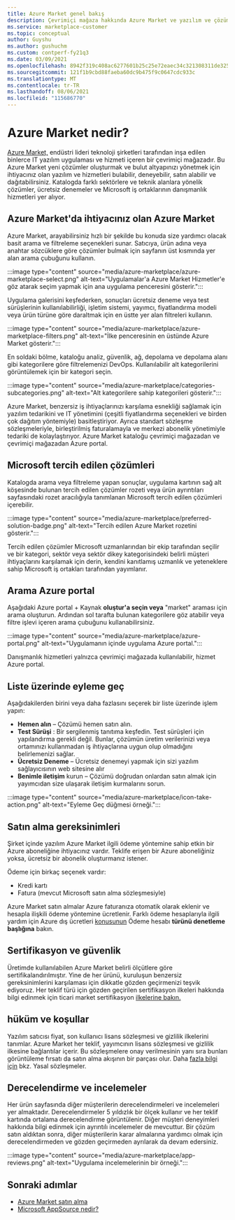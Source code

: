 ```yaml
---
title: Azure Market genel bakış
description: Çevrimiçi mağaza hakkında Azure Market ve yazılım ve çözümleri nasıl bulup deneyebilirsiniz?
ms.service: marketplace-customer
ms.topic: conceptual
author: Guyshu
ms.author: gushuchm
ms.custom: contperf-fy21q3
ms.date: 03/09/2021
ms.openlocfilehash: 8942f319c408ac6277601b25c25e72eaec34c321308311de3259527c3a170a51
ms.sourcegitcommit: 121f1b9cbd88faeba60dc9b475f9c0647cdc933c
ms.translationtype: MT
ms.contentlocale: tr-TR
ms.lasthandoff: 08/06/2021
ms.locfileid: "115686770"
---
```

# <a name="what-is-azure-marketplace"></a>Azure Market nedir?

[Azure Market,](https://azuremarketplace.microsoft.com/marketplace/apps/category/security) endüstri lideri teknoloji şirketleri tarafından inşa edilen binlerce IT yazılım uygulaması ve hizmeti içeren bir çevrimiçi mağazadır. Bu Azure Market yeni çözümler oluşturmak ve bulut altyapınızı yönetmek için ihtiyacınız olan yazılım ve hizmetleri bulabilir, deneyebilir, satın alabilir ve dağıtabilirsiniz. Katalogda farklı sektörlere ve teknik alanlara yönelik çözümler, ücretsiz denemeler ve Microsoft iş ortaklarının danışmanlık hizmetleri yer alıyor.

## <a name="find-what-you-need-in-azure-marketplace"></a>Azure Market'da ihtiyacınız olan Azure Market

Azure Market, arayabilirsiniz hızlı bir şekilde bu konuda size yardımcı olacak basit arama ve filtreleme seçenekleri sunar. Satıcıya, ürün adına veya anahtar sözcüklere göre çözümler bulmak için sayfanın üst kısmında yer alan arama çubuğunu kullanın.

:::image type="content" source="media/azure-marketplace/azure-marketplace-select.png" alt-text="Uygulamalar'a Azure Market Hizmetler'e göz atarak seçim yapmak için ana uygulama penceresini gösterir.":::

Uygulama galerisini keşfederken, sonuçları ücretsiz deneme veya test sürüşlerinin kullanılabilirliği, işletim sistemi, yayımcı, fiyatlandırma modeli veya ürün türüne göre daraltmak için en üstte yer alan filtreleri kullanın.

:::image type="content" source="media/azure-marketplace/azure-marketplace-filters.png" alt-text="İlke penceresinin en üstünde Azure Market gösterir.":::

En soldaki bölme, kataloğu analiz, güvenlik, ağ, depolama ve depolama alanı gibi kategorilere göre filtrelemenizi DevOps. Kullanılabilir alt kategorilerini görüntülemek için bir kategori seçin.

:::image type="content" source="media/azure-marketplace/categories-subcategories.png" alt-text="Alt kategorilere sahip kategorileri gösterir.":::

Azure Market, benzersiz iş ihtiyaçlarınızı karşılama esnekliği sağlamak için yazılım tedarikini ve IT yönetimini (çeşitli fiyatlandırma seçenekleri ve birden çok dağıtım yöntemiyle) basitleştiriyor. Ayrıca standart sözleşme sözleşmeleriyle, birleştirilmiş faturalamayla ve merkezi abonelik yönetimiyle tedariki de kolaylaştırıyor. Azure Market kataloğu çevrimiçi mağazadan ve çevrimiçi mağazadan Azure portal.

## <a name="microsoft-preferred-solutions"></a>Microsoft tercih edilen çözümleri

Katalogda arama veya filtreleme yapan sonuçlar, uygulama kartının sağ alt köşesinde bulunan tercih edilen çözümler rozeti veya ürün ayrıntıları sayfasındaki rozet aracılığıyla tanımlanan Microsoft tercih edilen çözümleri içerebilir.

:::image type="content" source="media/azure-marketplace/preferred-solution-badge.png" alt-text="Tercih edilen Azure Market rozetini gösterir.":::

Tercih edilen çözümler Microsoft uzmanlarından bir ekip tarafından seçilir ve bir kategori, sektör veya sektör dikey kategorisindeki belirli müşteri ihtiyaçlarını karşılamak için derin, kendini kanıtlamış uzmanlık ve yeteneklere sahip Microsoft iş ortakları tarafından yayımlanır.

## <a name="search-in-the-azure-portal"></a>Arama Azure portal

Aşağıdaki Azure portal + Kaynak **oluştur'a seçin veya** "market" araması için arama oluşturun. Ardından sol tarafta bulunan kategorilere göz atabilir veya filtre işlevi içeren arama çubuğunu kullanabilirsiniz.

:::image type="content" source="media/azure-marketplace/azure-portal.png" alt-text="Uygulamanın içinde uygulama Azure portal.":::

Danışmanlık hizmetleri yalnızca çevrimiçi mağazada kullanılabilir, hizmet Azure portal.

## <a name="take-action-on-a-listing"></a>Liste üzerinde eyleme geç

Aşağıdakilerden birini veya daha fazlasını seçerek bir liste üzerinde işlem yapın:

- **Hemen alın** – Çözümü hemen satın alın.
- **Test Sürüşi** : Bir sergilenmiş tanıtıma keşfedin. Test sürüşleri için yapılandırma gerekli değil. Bunlar, çözümün üretim verilerinizi veya ortamınızı kullanmadan iş ihtiyaçlarına uygun olup olmadığını belirlemenizi sağlar.
- **Ücretsiz Deneme** – Ücretsiz denemeyi yapmak için sizi yazılım sağlayıcısının web sitesine alır
- **Benimle iletişim** kurun – Çözümü doğrudan onlardan satın almak için yayımcıdan size ulaşarak iletişim kurmalarını sorun.

:::image type="content" source="media/azure-marketplace/icon-take-action.png" alt-text="Eyleme Geç düğmesi örneği.":::

## <a name="purchasing-requirements"></a>Satın alma gereksinimleri

Şirket içinde yazılım Azure Market ilgili ödeme yöntemine sahip etkin bir Azure aboneliğine ihtiyacınız vardır. Teklife erişen bir Azure aboneliğiniz yoksa, ücretsiz bir abonelik oluşturmanız istener.

Ödeme için birkaç seçenek vardır:  

- Kredi kartı
- Fatura (mevcut Microsoft satın alma sözleşmesiyle)

Azure Market satın almalar Azure faturanıza otomatik olarak eklenir ve hesapla ilişkili ödeme yöntemine ücretlenir. Farklı ödeme hesaplarıyla ilgili yardım için Azure dış ücretleri [konusunun](/azure/cost-management-billing/understand/understand-azure-marketplace-charges#check-billing-account-type) Ödeme hesabı **türünü denetleme başlığına** bakın.

## <a name="certification-and-security"></a>Sertifikasyon ve güvenlik

Üretimde kullanılabilen Azure Market belirli ölçütlere göre sertifikalandırılmıştır. Yine de her ürünü, kuruluşun benzersiz gereksinimlerini karşılaması için dikkatle gözden geçirmenizi teşvik ediyoruz. Her teklif türü için gözden geçirilen sertifikasyon ilkeleri hakkında bilgi edinmek için ticari market sertifikasyon [ilkelerine bakın.](/legal/marketplace/certification-policies)

## <a name="terms-and-conditions"></a>hüküm ve koşullar

Yazılım satıcısı fiyat, son kullanıcı lisans sözleşmesi ve gizlilik ilkelerini tanımlar. Azure Market her teklif, yayımcının lisans sözleşmesi ve gizlilik ilkesine bağlantılar içerir. Bu sözleşmelere onay verilmesinin yanı sıra bunları görüntüleme fırsatı da satın alma akışının bir parçası olur. Daha [fazla bilgi için](legal-contracts.md) bkz. Yasal sözleşmeler.

## <a name="ratings-and-reviews"></a>Derecelendirme ve incelemeler

Her ürün sayfasında diğer müşterilerin derecelendirmeleri ve incelemeleri yer almaktadır. Derecelendirmeler 5 yıldızlık bir ölçek kullanır ve her teklif kartında ortalama derecelendirme görüntülenir. Diğer müşteri deneyimleri hakkında bilgi edinmek için ayrıntılı incelemeler de mevcuttur. Bir çözüm satın aldıktan sonra, diğer müşterilerin karar almalarına yardımcı olmak için derecelendirmeden ve gözden geçirmeden ayrılarak da devam edersiniz.

:::image type="content" source="media/azure-marketplace/app-reviews.png" alt-text="Uygulama incelemelerinin bir örneği.":::

## <a name="next-steps"></a>Sonraki adımlar

- [Azure Market satın alma](azure-purchasing-invoicing.md)
- [Microsoft AppSource nedir?](appsource-overview.md)
